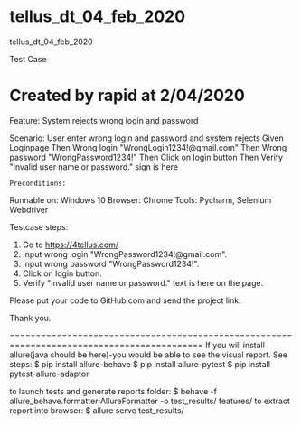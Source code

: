 # tellus_dt_04_feb_2020
tellus_dt_04_feb_2020


Test Case

# Created by rapid at 2/04/2020
Feature: System rejects wrong login and password

  Scenario: User enter wrong login and password and system rejects
    Given Loginpage
    Then Wrong login "WrongLogin1234!@gmail.com"
    Then Wrong password "WrongPassword1234!"
    Then Click on login button
    Then Verify "Invalid user name or password." sign is here
	
	Preconditions:
Runnable on: Windows 10
Browser: Chrome
Tools: Pycharm, Selenium Webdriver

Testcase steps:
1.	Go to https://4tellus.com/
2.	Input wrong login "WrongPassword1234!@gmail.com".
3.	Input wrong password "WrongPassword1234!".
4.	Click on login button.
5.	Verify "Invalid user name or password." text is here on the page.

Please put your code to GitHub.com and send the project link.

Thank you.

===========================================================================================
If you will install allure(java should be here)-you would be able to see the visual report. 
See steps:
$ pip install allure-behave
$ pip install allure-pytest
$ pip install pytest-allure-adaptor

to launch tests and generate reports folder: 
$ behave -f allure_behave.formatter:AllureFormatter -o test_results/ features/
to extract report into browser: 
$ allure serve test_results/
